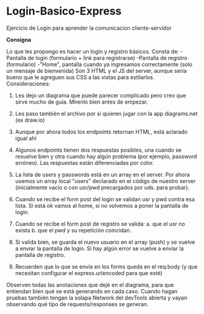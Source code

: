 # Login-Basico-Express
Ejercicio de Login para aprender la comunicacion cliente-servidor

**Consigna** 

Lo que les propongo es hacer un login y registro básicos. Consta de:
 -Pantalla de login (formulario + link para registrarse)
 -Pantalla de registro (formulario)
 -"Home", pantalla cuando ya ingresamos correctamente (solo un mensaje de bienvenida)
Son 3 HTML y el JS del server, aunque sería bueno que le agreguen sus CSS a las vistas para estilarlos.
Consideraciones:
1. Les dejo un diagrama que puede parecer complicado pero creo que sirve mucho de guía. Mírenlo bien antes de empezar.
2. Les paso también el archivo por si quieren jugar con la app diagrams.net (ex draw.io)
3. Aunque por ahora todos los endpoints retornan HTML, está aclarado igual ahí
4. Algunos endpoints tienen dos respuestas posibles, una cuando se resuelve bien y otra cuando hay algún problema (por ejemplo, password erróneo). Las respuestas están diferenciadas por color.
5. La lista de users y passwords está en un array en el server. Por ahora usemos un array local "users" declarado en el código de nuestro server (inicialmente vacío o con usr/pwd precargados por uds. para probar).
6. Cuando se recibe el form post del login se validan usr y pwd contra esa lista. Si está ok vamos al home, si no volvemos a poner la pantalla de login.
7. Cuando se recibe el form post de registro se valida:
	a. que el usr no exista
	b. que el pwd y su repetición coincidan.
8. Si valida bien, se guarda el nuevo usuario en el array (push) y se vuelve a enviar la pantalla de login. Si hay algún error se vuelve a enviar la pantalla de registro.

9. Recuerden que lo que se envía en los forms queda en el req.body (y que necesitan configurar el express.urlencoded para que esté)

Observen todas las anotaciones que dejé en el diagrama, para que entiendan bien qué se está generando en cada caso. Cuando hagan pruebas también tengan la solapa Network del devTools abierta y vayan observando qué tipo de requests/responses se generan.